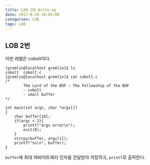 ```yaml
---
title: LOB 2번 Write-up
date: 2017-8-26 18:05:00
categories: LOB
tags: LOB
---
```


## LOB 2번

이번 레벨은 cobolt이다.

    [gremlin@localhost gremlin]$ ls
    cobolt  cobolt.c
    [gremlin@localhost gremlin]$ cat cobolt.c
    /*
            The Lord of the BOF : The Fellowship of the BOF
            - cobolt
            - small buffer
    */
    
    int main(int argc, char *argv[])
    {
        char buffer[16];
        if(argc < 2){
            printf("argv error\n");
            exit(0);
        }
        strcpy(buffer, argv[1]);
        printf("%s\n", buffer);
    }

`buffer`에 최대 16바이트짜리 인자를 전달받아 저장하고, `printf`로 출력한다.